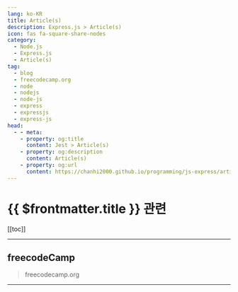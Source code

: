 ```yaml
---
lang: ko-KR
title: Article(s)
description: Express.js > Article(s)
icon: fas fa-square-share-nodes
category:
  - Node.js 
  - Express.js
  - Article(s)
tag: 
  - blog
  - freecodecamp.org
  - node
  - nodejs
  - node-js
  - express
  - expressjs
  - express-js
head:
  - - meta:
    - property: og:title
      content: Jest > Article(s)
    - property: og:description
      content: Article(s)
    - property: og:url
      content: https://chanhi2000.github.io/programming/js-express/articles/
---
```


# {{ $frontmatter.title }} 관련

<SiteInfo
  name="freeCodeCamp Programming Tutorials: Python, JavaScript, Git & More"
  desc="Browse thousands of programming tutorials written by experts. Learn Web Development, Data Science, DevOps, Security, and get developer career advice."
  url="https://freecodecamp.org/news/"
  logo="https://cdn.freecodecamp.org/universal/favicons/favicon.ico"
  preview="https://cdn.freecodecamp.org/platform/universal/fcc_meta_1920X1080-indigo.png"/>

[[toc]]

---

## <FontIcon icon="fa-brands fa-free-code-camp"/>freecodeCamp

> freecodecamp.org

<!-- END: freecodecamp.org -->

---

<TagLinks />
